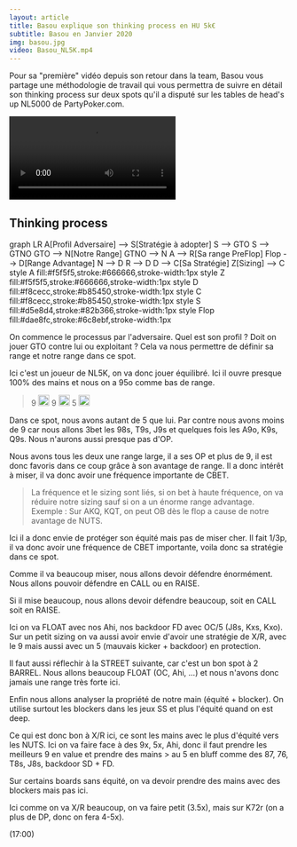 ```yaml
---
layout: article
title: Basou explique son thinking process en HU 5k€
subtitle: Basou en Janvier 2020
img: basou.jpg
video: Basou_NL5K.mp4
---
```


<div class="body">
  
  <p>Pour sa "première" vidéo depuis son retour dans la team, Basou vous partage une méthodologie de travail qui vous permettra de suivre en détail son thinking process sur deux spots qu'il a disputé sur les tables de head's up NL5000 de PartyPoker.com.</p>
  
  <div class="video">
    <video id="player" controls>
        <source src="http://videos.poker-academie.com/videos/{{ page.video }}" type="video/mp4">
    </video>
  </div>
  
  <h2>Thinking process</h2>
  
  <div class="mermaid">
    graph LR
      A[Profil Adversaire] --> S[Stratégie à adopter]
      S --> GTO
      S --> GTNO
      GTO --> N[Notre Range]
      GTNO --> N
      A --> R[Sa range PreFlop]
      Flop --> D[Range Advantage]
      N --> D
      R --> D
      D --> C[Sa Stratégie]
      Z[Sizing] --> C
      style A fill:#f5f5f5,stroke:#666666,stroke-width:1px
      style Z fill:#f5f5f5,stroke:#666666,stroke-width:1px
      style D fill:#f8cecc,stroke:#b85450,stroke-width:1px
      style C fill:#f8cecc,stroke:#b85450,stroke-width:1px
      style S fill:#d5e8d4,stroke:#82b366,stroke-width:1px
      style Flop fill:#dae8fc,stroke:#6c8ebf,stroke-width:1px
  </div>
  
  <p>On commence le processus par l'adversaire. Quel est son profil ? Doit on jouer GTO contre lui ou exploitant ? Cela va nous permettre de définir sa range et notre range dans ce spot.</p>
  <p>
    Ici c'est un joueur de NL5K, on va donc jouer équilibré. Ici il ouvre presque 100% des mains et nous on a 95o comme bas de range. </p>
  <blockquote>
    9 <img src="https://github.githubassets.com/images/icons/emoji/unicode/2663.png?v8" style="width: 20px;">&nbsp;9 <img src="https://github.githubassets.com/images/icons/emoji/unicode/2764.png?v8" style="width: 20px;">&nbsp;5 <img src="https://github.githubassets.com/images/icons/emoji/unicode/1f537.png?v8" style="width: 20px;">
  </blockquote>
  <p>Dans ce spot, nous avons autant de 5 que lui. Par contre nous avons moins de 9 car nous allons 3bet les 98s, T9s, J9s et quelques fois les A9o, K9s, Q9s. Nous n'aurons aussi presque pas d'OP.</p>
  <p>Nous avons tous les deux une range large, il a ses OP et plus de 9, il est donc favoris dans ce coup grâce à son avantage de range. Il a donc intérêt à miser, il va donc avoir une fréquence importante de CBET.</p>
  <blockquote>
    La fréquence et le sizing sont liés, si on bet à haute fréquence, on va réduire notre sizing sauf si on a un énorme range advantage.
    <br/>
    Exemple : Sur AKQ, KQT, on peut OB dès le flop a cause de notre avantage de NUTS.
  </blockquote>
  <p>Ici il a donc envie de protéger son équité mais pas de miser cher. Il fait 1/3p, il va donc avoir une fréquence de CBET importante, voila donc sa stratégie dans ce spot.</p>
  <p>Comme il va beaucoup miser, nous allons devoir défendre énormément. Nous allons pouvoir défendre en CALL ou en RAISE.</p>
  <p>Si il mise beaucoup, nous allons devoir défendre beaucoup, soit en CALL soit en RAISE.</p>
  <p>Ici on va FLOAT avec nos Ahi, nos backdoor FD avec OC/5 (J8s, Kxs, Kxo). Sur un petit sizing on va aussi avoir envie d'avoir une stratégie de X/R, avec le 9 mais aussi avec un 5 (mauvais kicker + backdoor) en protection.</p>
  <p>Il faut aussi réflechir à la STREET suivante, car c'est un bon spot à 2 BARREL. Nous allons beaucoup FLOAT (OC, Ahi, ...) et nous n'avons donc jamais une range très forte ici.</p>
  <p>Enfin nous allons analyser la propriété de notre main (équité + blocker). On utilise surtout les blockers dans les jeux SS et plus l'équité quand on est deep.</p>
  <p>Ce qui est donc bon à X/R ici, ce sont les mains avec le plus d'équité vers les NUTS. Ici on va faire face à des 9x, 5x, Ahi, donc il faut prendre les meilleurs 9 en value et prendre des mains &gt; au 5 en bluff comme des 87, 76, T8s, J8s, backdoor SD + FD.</p>
  <p>Sur certains boards sans équité, on va devoir prendre des mains avec des blockers mais pas ici.</p>
  <p>Ici comme on va X/R beaucoup, on va faire petit (3.5x), mais sur K72r (on a plus de DP, donc on fera 4-5x).</p>
  <p>(17:00)</p>

  
</div>

<script>mermaid.initialize({startOnLoad:true});</script>
